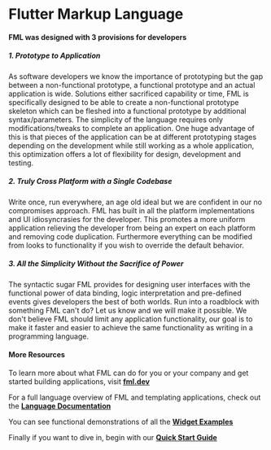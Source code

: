 # Flutter Markup Language

#### FML was designed with 3 provisions for developers
##### 1. **Prototype to Application**
As software developers we know the importance of prototyping but the gap between a non-functional prototype, a functional prototype and an actual application is wide. Solutions either sacrificed capability or time, FML is specifically designed to be able to create a non-functional prototype skeleton which can be fleshed into a functional prototype by additional syntax/parameters. The simplicity of the language requires only modifications/tweaks to complete an application. One huge advantage of this is that pieces of the application can be at different prototyping stages depending on the development while still working as a whole application, this optimization offers a lot of flexibility for design, development and testing.

##### 2. **Truly Cross Platform with a Single Codebase**
Write once, run everywhere, an age old ideal but we are confident in our no compromises approach. FML has built in all the platform implementations and UI idiosyncrasies for the developer. This promotes a more uniform application relieving the developer from being an expert on each platform and removing code duplication. Furthermore everything can be modified from looks to functionality if you wish to override the default behavior.

##### 3. **All the Simplicity Without the Sacrifice of Power**
The syntactic sugar FML provides for designing user interfaces with the functional power of data binding, logic interpretation and pre-defined events gives developers the best of both worlds. Run into a roadblock with something FML can't do? Let us know and we will make it possible. We don't believe FML should limit any application functionality, our goal is to make it faster and easier to achieve the same functionality as writing in a programming language.

#### More Resources

To learn more about what FML can do for you or your company and get started building applications, visit [**fml.dev**](https://fml.dev/)

For a full language overview of FML and templating applications, check out the [**Language Documentation**](https://github.com/AppDaddy-Software-Solutions-Inc/Flutter-Markup-Language/wiki/Home)

You can see functional demonstrations of all the [**Widget Examples**](https://fml.dev/#/assets/templates/examples/examples.xml)

Finally if you want to dive in, begin with our [**Quick Start Guide**](https://github.com/AppDaddy-Software-Solutions-Inc/Flutter-Markup-Language/wiki/Quick-Start-Guide)

